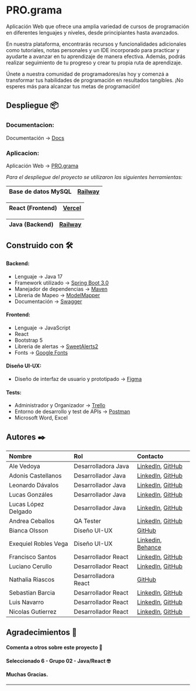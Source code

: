 # PRO.grama

Aplicación Web que ofrece una amplia variedad de cursos de programación en diferentes lenguajes y niveles, desde principiantes hasta avanzados.

En nuestra plataforma, encontrarás recursos y funcionalidades adicionales como tutoriales, notas personales y un IDE incorporado para practicar y ayudarte a avanzar en tu aprendizaje de manera efectiva. Además, podrás realizar seguimiento de tu progreso y crear tu propia ruta de aprendizaje.

Únete a nuestra comunidad de programadores/as hoy y comenzá a transformar tus habilidades de programación en resultados tangibles. ¡No esperes más para alcanzar tus metas de programación!


## Despliegue 📦

### Documentacion:

Documentación -> [Docs](https://pro-grama-production.up.railway.app/swagger-ui/index.html#/)

### Aplicacion:

Aplicación Web -> [PRO.grama](https://programa-clon-usig.vercel.app/landing)

_Para el despliegue del proyecto se utilizaron las siguientes herramientas:_

| Base de datos MySQL | [Railway](https://railway.app/) |
| ----------------- | ------------------------------ |

| React (Frontend) | [Vercel](https://vercel.com/) |
| ----------------- | ------------------------------ |

| Java (Backend)    | [Railway](https://railway.app/) |
| ----------------- | ------------------------------------- |

## Construido con 🛠️

#### Backend:

* Lenguaje -> Java 17
* Framework utilizado -> [Spring Boot 3.0](https://spring.io/) 
* Manejador de dependencias -> [Maven](https://maven.apache.org/) 
* Libreria de Mapeo -> [ModelMapper](https://mapstruct.org/)
* Documentación -> [Swagger](https://swagger.io/docs/)

#### Frontend:

* Lenguaje -> JavaScript
* React
* Bootstrap 5
* Libreria de alertas -> [SweetAlerts2](https://sweetalert2.github.io/)
* Fonts -> [Google Fonts](https://fonts.google.com/)

#### Diseño UI-UX:

* Diseño de interfaz de usuario y prototipado -> [Figma](https://www.figma.com/)

#### Tests:

* Administrador y Organizador -> [Trello](https://trello.com/es)
* Entorno de desarrollo y test de APIs -> [Postman](https://www.postman.com/)
* Microsoft Word, Excel

## Autores ✒️

|   Nombre  |    Rol   |      Contacto      |
| :-------- | :------- | :------------------------- |
| Ale Vedoya | Desarrolladora Java | [LinkedIn](https://www.linkedin.com/in/alejandravedoya/), [GitHub](https://github.com/AleVedoya) |
| Adonis Castellanos | Desarrollador Java | [LinkedIn](https://www.linkedin.com/in/adoniscastellanos/), [GitHub](https://github.com/AdonisCastellanos) |
| Leonardo Dávalos | Desarrollador Java | [LinkedIn](https://linkedin.com/in/leonardo-davalos), [GitHub](https://github.com/davaloslm) |
| Lucas Gonzáles | Desarrollador Java | [LinkedIn](https://www.linkedin.com/in/lucasmartingonzalez/), [GitHub](https://github.com/lucas2205) |
| Lucas López Delgado | Desarrollador Java | [LinkedIn](https://www.linkedin.com/in/lucas-l%C3%B3pez-delgado/), [GitHub](https://github.com/LucasLopezd) |
| Andrea Ceballos | QA Tester | [LinkedIn](https://www.linkedin.com/in/andreaceballosalcaraz/), [GitHub](https://github.com/andreAlcaraz) |
| Bianca Olsson | Diseño UI-UX | [GitHub](https://github.com/olssonbianca) |
| Exequiel Robles Vega | Diseño UI-UX | [Linkedin](https://www.linkedin.com/in/exequiel-robles-vega-b9432b211/), [Behance](https://www.behance.net/exequielroblesvega) |
| Francisco Santos | Desarrollador React | [LinkedIn](https://www.linkedin.com/in/francisco-santos-a6973a1ab/), [GitHub](https://github.com/FranciscoSantos01) |
| Luciano Cerullo | Desarrollador React | [LinkedIn](https://www.linkedin.com/in/lucianocerullo77/), [GitHub](https://github.com/LucianoCerullo77) |
| Nathalia Riascos | Desarrolladora React | [GitHub](https://github.com/NathaliaRiascos) |
| Sebastian Barcia | Desarrollador React | [LinkedIn](https://www.linkedin.com/in/sebastian-barcia/), [GitHub](https://github.com/sebastianbarcia) |
| Luis Navarro | Desarrollador React | [LinkedIn](https://www.linkedin.com/in/luisnavarro-fullstack/), [GitHub](https://github.com/luisnava6667) |
| Nicolas Gutierrez | Desarrollador React | [LinkedIn](https://www.linkedin.com/in/alexis-nicolas-gutierrez/), [GitHub](https://github.com/ag171980) |

## Agradecimientos 🎁

#### Comenta a otros sobre este proyecto 📢 
#### Seleccionado 6 - Grupo 02 - Java/React 🤓
#### Muchas Gracias.

---

